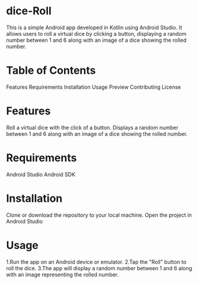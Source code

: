 # dice-Roll
This is a simple Android app developed in Kotlin using Android Studio. It allows users to roll a virtual dice by clicking a button, displaying a random number between 1 and 6 along with an image of a dice showing the rolled number.

# Table of Contents
Features
Requirements
Installation
Usage
Preview
Contributing
License

# Features
Roll a virtual dice with the click of a button.
Displays a random number between 1 and 6 along with an image of a dice showing the rolled number.

# Requirements
Android Studio
Android SDK

# Installation
Clone or download the repository to your local machine.
Open the project in Android Studio

# Usage
1.Run the app on an Android device or emulator.
2.Tap the "Roll" button to roll the dice.
3.The app will display a random number between 1 and 6 along with an image representing the rolled number.
